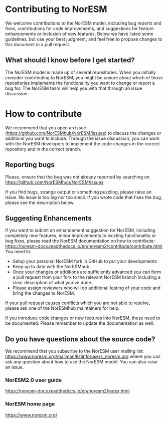 # Contributing to NorESM
We welcome contributions to the NorESM model, including bug reports and fixes, contributions for code improvements, and suggestions for feature enhancements or inclusion of new features. Below we have listed some guidelines, but use your best judgment, and feel free to propose changes to this document in a pull request.

## What should I know before I get started?
The NorESM model is made up of several repositories. When you initially consider contributing to NorESM,  you might be unsure about which of those repositories implements the functionality you want to change or report a bug for.  The NorESM team will help you with that through an issue discussion.

# How to contribute
We recommend that you open an issue (https://github.com/NorESMhub/NorESM/issues) to discuss the changes or additions you want to include. Through the issue discussion, you can work with the NorESM developers to implement the code changes in the correct repository and in the correct branch. 

## Reporting bugs
Please, ensure that the bug was not already reported by searching on https://github.com/NorESMhub/NorESM/issues

If you find bugs, strange output or something puzzling, please raise an issue. No issue is too big nor too small. If you wrote code that fixes the bug, please see the description below.

## Suggesting Enhancements
If you want to submit an enhancement suggestion for NorESM, including completely new features, minor improvements to existing functionality or bug fixes, please read the NorESM documentation on how to contribute: https://noresm-docs.readthedocs.io/en/noresm2/contribute/contribute.html
You need to:
- Setup your personal NorESM fork in GitHub to put your developments
- Keep up to date with the NorESMhub. 
- Once your changes or additions are sufficiently advanced you can form a pull request from your fork to the relevant NorESM branch including a clear description of what you've done. 
- Please assign reviewers who will  do additional testing of your code and bring the changes to NorESM. 

If your pull request causes conflicts which you are not able to resolve, please ask one of the NorESMhub maintainers for help.

If you introduce code changes or new features into NorESM, these need to be documented. Please remember to update the documentation as well.

## Do you have questions about the source code?
We recommend that you subscribe to the NorESM user mailing list: https://www.noresm.org/mailman/listinfo/users_noresm.org
where you can ask any question about how to use the NorESM model. You can also raise an issue.

### NorESM2.0 user guide
https://noresm-docs.readthedocs.io/en/noresm2/index.html

### NorESM home page
https://www.noresm.org/

